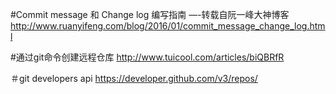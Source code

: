 #Commit message 和 Change log 编写指南 —-转载自阮一峰大神博客
http://www.ruanyifeng.com/blog/2016/01/commit_message_change_log.html

#通过git命令创建远程仓库
http://www.tuicool.com/articles/biQBRfR

＃git developers api
https://developer.github.com/v3/repos/